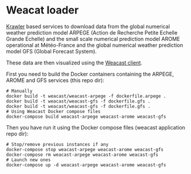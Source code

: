 # Weacat loader

[Krawler](https://kalisio.github.io/krawler/) based services to download data from the global numerical weather prediction model ARPEGE (Action de Recherche Petite Echelle Grande Echelle) and the small scale numerical prediction model AROME operational at Météo-France and the global numerical weather prediction model GFS (Global Forecast System).

These data are then visualized using the [Weacast client](https://github.com/weacast/weacast-client).

First you need to build the Docker containers containing the ARPEGE, AROME and GFS services (this repo dir):
```
# Manually
docker build -t weacast/weacast-arpege -f dockerfile.arpege .
docker build -t weacast/weacast-gfs -f dockerfile.gfs .
docker build -t weacast/weacast-gfs -f dockerfile.gfs .
# Using Weacast Docker compose files
docker-compose build weacast-arpege weacast-arome weacast-gfs
```

Then you have run it using the Docker compose files (weacast application repo dir):
```
# Stop/remove previous instances if any
docker-compose stop weacast-arpege weacast-arome weacast-gfs
docker-compose rm weacast-arpege weacast-arome weacast-gfs
# Launch new ones
docker-compose up -d weacast-arpege weacast-arome weacast-gfs
```
